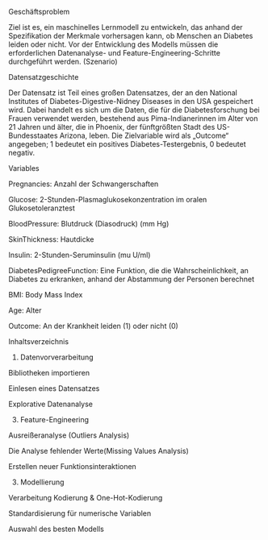Geschäftsproblem

Ziel ist es, ein maschinelles Lernmodell zu entwickeln, das anhand der Spezifikation der Merkmale vorhersagen kann, ob Menschen an Diabetes leiden oder nicht. Vor der Entwicklung des Modells müssen die erforderlichen Datenanalyse- und Feature-Engineering-Schritte durchgeführt werden. (Szenario)

Datensatzgeschichte

Der Datensatz ist Teil eines großen Datensatzes, der an den National Institutes of Diabetes-Digestive-Nidney Diseases in den USA gespeichert wird. Dabei handelt es sich um die Daten, die für die Diabetesforschung bei Frauen verwendet werden, bestehend aus Pima-Indianerinnen im Alter von 21 Jahren und älter, die in Phoenix, der fünftgrößten Stadt des US-Bundesstaates Arizona, leben. Die Zielvariable wird als „Outcome“ angegeben; 1 bedeutet ein positives Diabetes-Testergebnis, 0 bedeutet negativ.

Variables

Pregnancies: Anzahl der Schwangerschaften

Glucose: 2-Stunden-Plasmaglukosekonzentration im oralen Glukosetoleranztest

BloodPressure: Blutdruck (Diasodruck) (mm Hg)

SkinThickness: Hautdicke

Insulin: 2-Stunden-Seruminsulin (mu U/ml)

DiabetesPedigreeFunction: Eine Funktion, die die Wahrscheinlichkeit, an Diabetes zu erkranken, anhand der Abstammung der Personen berechnet

BMI: Body Mass Index

Age: Alter

Outcome: An der Krankheit leiden (1) oder nicht (0)

Inhaltsverzeichnis

1. Datenvorverarbeitung
   
Bibliotheken importieren

Einlesen eines Datensatzes

Explorative Datenanalyse

3. Feature-Engineering
   
Ausreißeranalyse (Outliers Analysis)

Die Analyse fehlender Werte(Missing Values Analysis)

Erstellen neuer Funktionsinteraktionen

3. Modellierung
   
Verarbeitung Kodierung & One-Hot-Kodierung

Standardisierung für numerische Variablen

Auswahl des besten Modells
